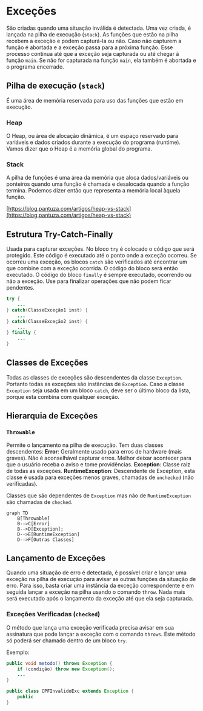 # Exceções

São criadas quando uma situação inválida é detectada. Uma vez criada, é lançada na pilha de execução (`stack`).
As funções que estão na pilha recebem a exceção e podem capturá-la ou não. Caso não capturem a função é abortada e a exceção passa para a próxima função. Esse processo continua até que a exceção seja capturada ou até chegar à função `main`. Se não for capturada na função `main`, ela também é abortada e o programa encerrado.

## Pilha de execução (`stack`)

É uma área de memória reservada para uso das funções que estão em execução.

### Heap
O Heap, ou área de alocação dinâmica, é um espaço reservado para variáveis e dados criados durante a execução do programa (runtime). Vamos dizer que o Heap é a memória global do programa.

### Stack
A pilha de funções é uma área da memória que aloca dados/variáveis ou ponteiros quando uma função é chamada e desalocada quando a função termina. Podemos dizer então que representa a memória local àquela função.

[https://blog.pantuza.com/artigos/heap-vs-stack](https://blog.pantuza.com/artigos/heap-vs-stack)

## Estrutura Try-Catch-Finally

Usada para capturar exceções.
No bloco `try` é colocado o código que será protegido. Este código é executado até o ponto onde a exceção ocorreu.
Se ocorreu uma exceção, os blocos `catch` são verificados até encontrar um que combine com a exceção ocorrida. O código do bloco será então executado.
O código do bloco `finally` é sempre executado, ocorrendo ou não a exceção. Use para finalizar operações que não podem ficar pendentes.

```java
try {
	...
} catch(ClasseExceção1 inst) {
	...
} catch(ClasseExceção2 inst) {
	...
} finally {
	...
}
```

## Classes de Exceções

Todas as classes de exceções são descendentes da classe `Exception`. Portanto todas as exceções são instâncias de `Exception`.
Caso a classe `Exception` seja usada em um bloco `catch`, deve ser o último bloco da lista, porque esta combina com qualquer exceção.

## Hierarquia de Exceções

### `Throwable`
Permite o lançamento na pilha de execução.
Tem duas classes descendentes:
**Error**: Geralmente usado para erros de hardware (mais graves). Não é aconselhável capturar erros. Melhor deixar acontecer para que o usuário receba o aviso e tome providências.
**Exception**: Classe raiz de todas as exceções.
**RuntimeException**: Descendente de Exception, esta classe é usada para exceções menos graves, chamadas de `unchecked` (não verificadas).

Classes que são dependentes de `Exception` mas não de `RuntimeException` são chamadas de `checked`.

```mermaid
graph TD
    B[Throwable]
    B-->C[Error]
    B-->D[Exception];
    D-->E[RuntimeException]
    D-->F[Outras Classes]
```

## Lançamento de Exceções

Quando uma situação de erro é detectada, é possível criar e lançar uma exceção na pilha de execução para avisar as outras funções da situação de erro.
Para isso, basta criar uma instância da exceção correspondente e em seguida lançar a exceção na pilha usando o comando `throw`. Nada mais será executado após o lançamento da exceção até que ela seja capturada.

### Exceções Verificadas (`checked`)
O método que lança uma exceção verificada precisa avisar em sua assinatura  que pode lançar a exceção com o comando `throws`.
Este método só poderá ser chamado dentro de um bloco `try`.

Exemplo:
```java
public void metodo() throws Exception {
	if (condição) throw new Exception();
	...
}
```

```java
public class CPFInvalidoExc extends Exception {
	public
}
```
<!--stackedit_data:
eyJoaXN0b3J5IjpbLTIwMjI4NjQ0NTQsNzQ3MTA0NzA1LC0xND
E3ODYyNzgyLC0yMTYyMzMzMTksMTA4MjgyNjI1OCwtNTAyNjA1
NTE4XX0=
-->